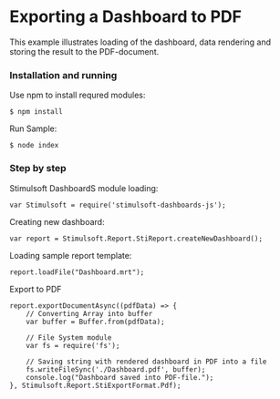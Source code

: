 # Exporting a Dashboard to PDF

This example illustrates loading of the dashboard, data rendering and storing the result to the PDF-document.

### Installation and running
Use npm to install requred modules:

    $ npm install
Run Sample:

    $ node index

### Step by step
Stimulsoft DashboardS module loading:

    var Stimulsoft = require('stimulsoft-dashboards-js');

Creating new dashboard:

    var report = Stimulsoft.Report.StiReport.createNewDashboard();

Loading sample report template:

    report.loadFile("Dashboard.mrt");

Export to PDF

	report.exportDocumentAsync((pdfData) => {
        // Converting Array into buffer
        var buffer = Buffer.from(pdfData);

        // File System module
        var fs = require('fs');

        // Saving string with rendered dashboard in PDF into a file
        fs.writeFileSync('./Dashboard.pdf', buffer);
        console.log("Dashboard saved into PDF-file.");
    }, Stimulsoft.Report.StiExportFormat.Pdf);
